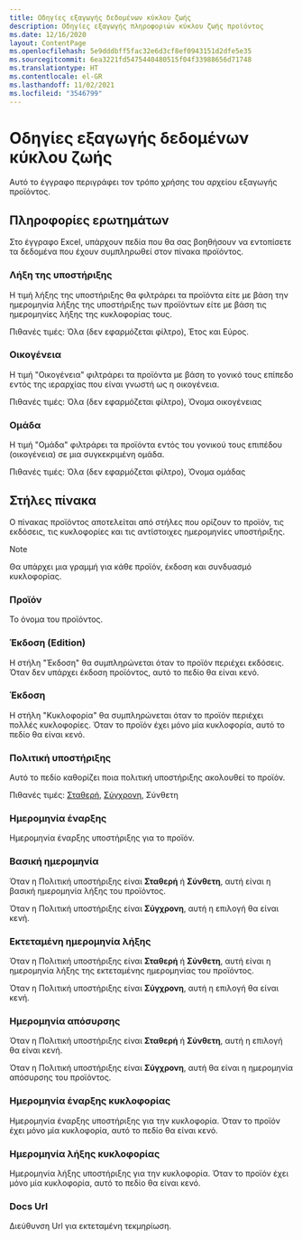 ```yaml
---
title: Οδηγίες εξαγωγής δεδομένων κύκλου ζωής
description: Οδηγίες εξαγωγής πληροφοριών κύκλου ζωής προϊόντος
ms.date: 12/16/2020
layout: ContentPage
ms.openlocfilehash: 5e9dddbff5fac32e6d3cf8ef0943151d2dfe5e35
ms.sourcegitcommit: 6ea3221fd5475440480515f04f33988656d71748
ms.translationtype: HT
ms.contentlocale: el-GR
ms.lasthandoff: 11/02/2021
ms.locfileid: "3546799"
---
```

# <a name="lifecycle-data-export-guidance"></a>Οδηγίες εξαγωγής δεδομένων κύκλου ζωής
Αυτό το έγγραφο περιγράφει τον τρόπο χρήσης του αρχείου εξαγωγής προϊόντος.

## <a name="query-information"></a>Πληροφορίες ερωτημάτων
Στο έγγραφο Excel, υπάρχουν πεδία που θα σας βοηθήσουν να εντοπίσετε τα δεδομένα που έχουν συμπληρωθεί στον πίνακα προϊόντος.

### <a name="end-of-support"></a>Λήξη της υποστήριξης
Η τιμή λήξης της υποστήριξης θα φιλτράρει τα προϊόντα είτε με βάση την ημερομηνία λήξης της υποστήριξης των προϊόντων είτε με βάση τις ημερομηνίες λήξης της κυκλοφορίας τους.

Πιθανές τιμές: Όλα (δεν εφαρμόζεται φίλτρο), Έτος και Εύρος.

### <a name="family"></a>Οικογένεια
Η τιμή "Οικογένεια" φιλτράρει τα προϊόντα με βάση το γονικό τους επίπεδο εντός της ιεραρχίας που είναι γνωστή ως η οικογένεια.

Πιθανές τιμές: Όλα (δεν εφαρμόζεται φίλτρο), Όνομα οικογένειας

### <a name="group"></a>Ομάδα
Η τιμή "Ομάδα" φιλτράρει τα προϊόντα εντός του γονικού τους επιπέδου (οικογένεια) σε μια συγκεκριμένη ομάδα.

Πιθανές τιμές: Όλα (δεν εφαρμόζεται φίλτρο), Όνομα ομάδας

## <a name="table-columns"></a>Στήλες πίνακα
Ο πίνακας προϊόντος αποτελείται από στήλες που ορίζουν το προϊόν, τις εκδόσεις, τις κυκλοφορίες και τις αντίστοιχες ημερομηνίες υποστήριξης.

> [!NOTE]
> Θα υπάρχει μια γραμμή για κάθε προϊόν, έκδοση και συνδυασμό κυκλοφορίας.

### <a name="product"></a>Προϊόν
Το όνομα του προϊόντος.

### <a name="edition"></a>Έκδοση (Edition)
Η στήλη "Έκδοση" θα συμπληρώνεται όταν το προϊόν περιέχει εκδόσεις. Όταν δεν υπάρχει έκδοση προϊόντος, αυτό το πεδίο θα είναι κενό.

### <a name="release"></a>Έκδοση
Η στήλη "Κυκλοφορία" θα συμπληρώνεται όταν το προϊόν περιέχει πολλές κυκλοφορίες.
Όταν το προϊόν έχει μόνο μία κυκλοφορία, αυτό το πεδίο θα είναι κενό.

### <a name="support-policy"></a>Πολιτική υποστήριξης
Αυτό το πεδίο καθορίζει ποια πολιτική υποστήριξης ακολουθεί το προϊόν.

Πιθανές τιμές: [Σταθερή,](/lifecycle/policies/fixed) [Σύγχρονη](/lifecycle/policies/modern), Σύνθετη

### <a name="start-date"></a>Ημερομηνία έναρξης
Ημερομηνία έναρξης υποστήριξης για το προϊόν.

### <a name="mainstream-date"></a>Βασική ημερομηνία
Όταν η Πολιτική υποστήριξης είναι **Σταθερή** ή **Σύνθετη**, αυτή είναι η βασική ημερομηνία λήξης του προϊόντος.
  
Όταν η Πολιτική υποστήριξης είναι **Σύγχρονη**, αυτή η επιλογή θα είναι κενή.

### <a name="extended-end-date"></a>Εκτεταμένη ημερομηνία λήξης
Όταν η Πολιτική υποστήριξης είναι **Σταθερή** ή **Σύνθετη**, αυτή είναι η ημερομηνία λήξης της εκτεταμένης ημερομηνίας του προϊόντος.

Όταν η Πολιτική υποστήριξης είναι **Σύγχρονη**, αυτή η επιλογή θα είναι κενή.

### <a name="retirement-date"></a>Ημερομηνία απόσυρσης
Όταν η Πολιτική υποστήριξης είναι **Σταθερή** ή **Σύνθετη**, αυτή η επιλογή θα είναι κενή.

Όταν η Πολιτική υποστήριξης είναι **Σύγχρονη**, αυτή θα είναι η ημερομηνία απόσυρσης του προϊόντος.

### <a name="release-start-date"></a>Ημερομηνία έναρξης κυκλοφορίας
Ημερομηνία έναρξης υποστήριξης για την κυκλοφορία. Όταν το προϊόν έχει μόνο μία κυκλοφορία, αυτό το πεδίο θα είναι κενό.
 
### <a name="release-end-date"></a>Ημερομηνία λήξης κυκλοφορίας
Ημερομηνία λήξης υποστήριξης για την κυκλοφορία.
Όταν το προϊόν έχει μόνο μία κυκλοφορία, αυτό το πεδίο θα είναι κενό.

### <a name="docs-url"></a>Docs Url
Διεύθυνση Url για εκτεταμένη τεκμηρίωση.
